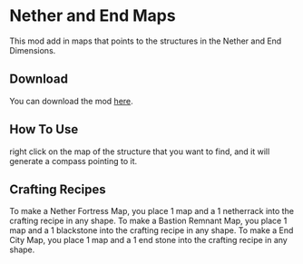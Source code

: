 # Nether and End Maps
This mod add in maps that points to the structures in the Nether and End Dimensions. 

## Download
You can download the mod [here](https://github.com/bossmania/Nether-and-End-Maps/releases/tag/Release).

## How To Use
right click on the map of the structure that you want to find, and it will generate a compass pointing to it.

## Crafting Recipes
To make a Nether Fortress Map, you place 1 map and a 1 netherrack into the crafting recipe in any shape.
To make a Bastion Remnant Map, you place 1 map and a 1 blackstone into the crafting recipe in any shape.
To make a End City Map, you place 1 map and a 1 end stone into the crafting recipe in any shape.
